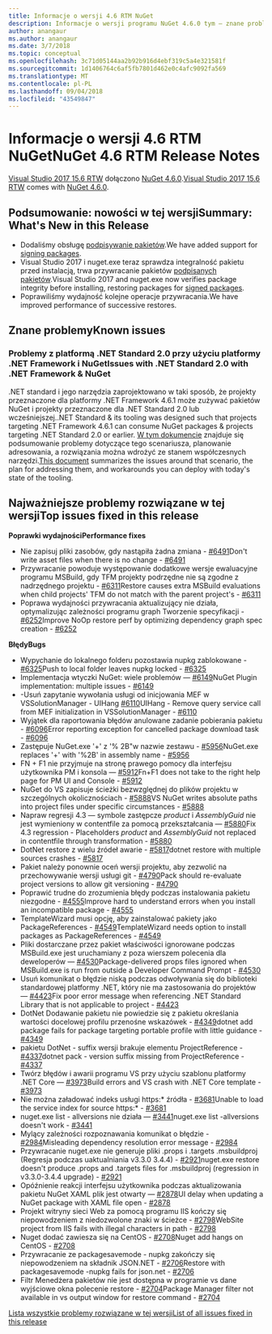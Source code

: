 ```yaml
---
title: Informacje o wersji 4.6 RTM NuGet
description: Informacje o wersji programu NuGet 4.6.0 tym — znane problemy, poprawki, funkcje dodane i DCRs.
author: anangaur
ms.author: anangaur
ms.date: 3/7/2018
ms.topic: conceptual
ms.openlocfilehash: 3c71d05144aa2b92b916d4ebf319c5a4e321581f
ms.sourcegitcommit: 1d1406764c6af5fb7801d462e0c4afc9092fa569
ms.translationtype: MT
ms.contentlocale: pl-PL
ms.lasthandoff: 09/04/2018
ms.locfileid: "43549847"
---
```

# <a name="nuget-46-rtm-release-notes"></a><span data-ttu-id="373be-103">Informacje o wersji 4.6 RTM NuGet</span><span class="sxs-lookup"><span data-stu-id="373be-103">NuGet 4.6 RTM Release Notes</span></span>

<span data-ttu-id="373be-104">[Visual Studio 2017 15.6 RTW](https://www.visualstudio.com/news/releasenotes/vs2017-relnotes) dołączono [NuGet 4.6.0](https://dist.nuget.org/win-x86-commandline/v4.6.0/nuget.exe).</span><span class="sxs-lookup"><span data-stu-id="373be-104">[Visual Studio 2017 15.6 RTW](https://www.visualstudio.com/news/releasenotes/vs2017-relnotes) comes with [NuGet 4.6.0](https://dist.nuget.org/win-x86-commandline/v4.6.0/nuget.exe).</span></span>

## <a name="summary-whats-new-in-this-release"></a><span data-ttu-id="373be-105">Podsumowanie: nowości w tej wersji</span><span class="sxs-lookup"><span data-stu-id="373be-105">Summary: What's New in this Release</span></span>

* <span data-ttu-id="373be-106">Dodaliśmy obsługę [podpisywanie pakietów](../create-packages/sign-a-package.md).</span><span class="sxs-lookup"><span data-stu-id="373be-106">We have added support for [signing packages](../create-packages/sign-a-package.md).</span></span>
* <span data-ttu-id="373be-107">Visual Studio 2017 i nuget.exe teraz sprawdza integralność pakietu przed instalacją, trwa przywracanie pakietów [podpisanych pakietów](../reference/signed-packages-reference.md).</span><span class="sxs-lookup"><span data-stu-id="373be-107">Visual Studio 2017 and nuget.exe now verifies package integrity before installing, restoring packages for [signed packages](../reference/signed-packages-reference.md).</span></span>
* <span data-ttu-id="373be-108">Poprawiliśmy wydajność kolejne operacje przywracania.</span><span class="sxs-lookup"><span data-stu-id="373be-108">We have improved performance of successive restores.</span></span>

## <a name="known-issues"></a><span data-ttu-id="373be-109">Znane problemy</span><span class="sxs-lookup"><span data-stu-id="373be-109">Known issues</span></span>

### <a name="issues-with-net-standard-20-with-net-framework--nuget"></a><span data-ttu-id="373be-110">Problemy z platformą .NET Standard 2.0 przy użyciu platformy .NET Framework i NuGet</span><span class="sxs-lookup"><span data-stu-id="373be-110">Issues with .NET Standard 2.0 with .NET Framework & NuGet</span></span> 

<span data-ttu-id="373be-111">.NET standard i jego narzędzia zaprojektowano w taki sposób, że projekty przeznaczone dla platformy .NET Framework 4.6.1 może zużywać pakietów NuGet i projekty przeznaczone dla .NET Standard 2.0 lub wcześniejszej.</span><span class="sxs-lookup"><span data-stu-id="373be-111">.NET Standard & its tooling was designed such that projects targeting .NET Framework 4.6.1 can consume NuGet packages & projects targeting .NET Standard 2.0 or earlier.</span></span> <span data-ttu-id="373be-112">[W tym dokumencie](https://github.com/dotnet/standard/issues/481) znajduje się podsumowanie problemy dotyczące tego scenariusza, planowanie adresowania, a rozwiązania można wdrożyć ze stanem współczesnych narzędzi.</span><span class="sxs-lookup"><span data-stu-id="373be-112">[This document](https://github.com/dotnet/standard/issues/481) summarizes the issues around that scenario, the plan for addressing them, and workarounds you can deploy with today's state of the tooling.</span></span>

## <a name="top-issues-fixed-in-this-release"></a><span data-ttu-id="373be-113">Najważniejsze problemy rozwiązane w tej wersji</span><span class="sxs-lookup"><span data-stu-id="373be-113">Top issues fixed in this release</span></span>

<span data-ttu-id="373be-114">**Poprawki wydajności**</span><span class="sxs-lookup"><span data-stu-id="373be-114">**Performance fixes**</span></span>

* <span data-ttu-id="373be-115">Nie zapisuj pliki zasobów, gdy nastąpiła żadna zmiana - [#6491](https://github.com/NuGet/Home/issues/6491)</span><span class="sxs-lookup"><span data-stu-id="373be-115">Don't write asset files when there is no change - [#6491](https://github.com/NuGet/Home/issues/6491)</span></span>
* <span data-ttu-id="373be-116">Przywracanie powoduje występowanie dodatkowe wersje ewaluacyjne programu MSBuild, gdy TFM projekty podrzędne nie są zgodne z nadrzędnego projektu - [#6311](https://github.com/NuGet/Home/issues/6311)</span><span class="sxs-lookup"><span data-stu-id="373be-116">Restore causes extra MSBuild evaluations when child projects' TFM do not match with the parent project's - [#6311](https://github.com/NuGet/Home/issues/6311)</span></span>
* <span data-ttu-id="373be-117">Poprawa wydajności przywracania aktualizujący nie działa, optymalizując zależności programu graph Tworzenie specyfikacji - [#6252](https://github.com/NuGet/Home/issues/6252)</span><span class="sxs-lookup"><span data-stu-id="373be-117">Improve NoOp restore perf by optimizing dependency graph spec creation - [#6252](https://github.com/NuGet/Home/issues/6252)</span></span>

<span data-ttu-id="373be-118">**Błędy**</span><span class="sxs-lookup"><span data-stu-id="373be-118">**Bugs**</span></span>

* <span data-ttu-id="373be-119">Wypychanie do lokalnego folderu pozostawia nupkg zablokowane - [#6325](https://github.com/NuGet/Home/issues/6325)</span><span class="sxs-lookup"><span data-stu-id="373be-119">Push to local folder leaves nupkg locked - [#6325](https://github.com/NuGet/Home/issues/6325)</span></span>
* <span data-ttu-id="373be-120">Implementacja wtyczki NuGet: wiele problemów — [#6149](https://github.com/NuGet/Home/issues/6149)</span><span class="sxs-lookup"><span data-stu-id="373be-120">NuGet Plugin implementation:  multiple issues - [#6149](https://github.com/NuGet/Home/issues/6149)</span></span>
* <span data-ttu-id="373be-121">-Usuń zapytanie wywołania usługi od inicjowania MEF w VSSolutionManager - UIHang [#6110](https://github.com/NuGet/Home/issues/6110)</span><span class="sxs-lookup"><span data-stu-id="373be-121">UIHang - Remove query service call from MEF initialization in VSSolutionManager - [#6110](https://github.com/NuGet/Home/issues/6110)</span></span>
* <span data-ttu-id="373be-122">Wyjątek dla raportowania błędów anulowane zadanie pobierania pakietu - [#6096](https://github.com/NuGet/Home/issues/6096)</span><span class="sxs-lookup"><span data-stu-id="373be-122">Error reporting exception for cancelled package download task - [#6096](https://github.com/NuGet/Home/issues/6096)</span></span>
* <span data-ttu-id="373be-123">Zastępuje NuGet.exe '+' z '% 2B"w nazwie zestawu - [#5956](https://github.com/NuGet/Home/issues/5956)</span><span class="sxs-lookup"><span data-stu-id="373be-123">NuGet.exe replaces '+' with '%2B' in assembly name - [#5956](https://github.com/NuGet/Home/issues/5956)</span></span>
* <span data-ttu-id="373be-124">FN + F1 nie przyjmuje na stronę prawego pomocy dla interfejsu użytkownika PM i konsola — [#5912](https://github.com/NuGet/Home/issues/5912)</span><span class="sxs-lookup"><span data-stu-id="373be-124">Fn+F1 does not take to the right help page for PM UI and Console - [#5912](https://github.com/NuGet/Home/issues/5912)</span></span>
* <span data-ttu-id="373be-125">NuGet do VS zapisuje ścieżki bezwzględnej do plików projektu w szczególnych okolicznościach - [#5888](https://github.com/NuGet/Home/issues/5888)</span><span class="sxs-lookup"><span data-stu-id="373be-125">VS NuGet writes absolute paths into project files under specific circumstances - [#5888](https://github.com/NuGet/Home/issues/5888)</span></span>
* <span data-ttu-id="373be-126">Napraw regresji 4.3 — symbole zastępcze $product$ i $AssemblyGuid$ nie jest wymieniony w contentfile za pomocą przekształcania — [#5880](https://github.com/NuGet/Home/issues/5880)</span><span class="sxs-lookup"><span data-stu-id="373be-126">Fix 4.3 regression - Placeholders $product$ and $AssemblyGuid$ not replaced in contentfile through transformation - [#5880](https://github.com/NuGet/Home/issues/5880)</span></span>
* <span data-ttu-id="373be-127">DotNet restore z wielu źródeł awarie - [#5817](https://github.com/NuGet/Home/issues/5817)</span><span class="sxs-lookup"><span data-stu-id="373be-127">dotnet restore with multiple sources crashes - [#5817](https://github.com/NuGet/Home/issues/5817)</span></span>
* <span data-ttu-id="373be-128">Pakiet należy ponownie oceń wersji projektu, aby zezwolić na przechowywanie wersji usługi git - [#4790](https://github.com/NuGet/Home/issues/4790)</span><span class="sxs-lookup"><span data-stu-id="373be-128">Pack should re-evaluate project versions to allow git versioning - [#4790](https://github.com/NuGet/Home/issues/4790)</span></span>
* <span data-ttu-id="373be-129">Poprawić trudne do zrozumienia błędy podczas instalowania pakietu niezgodne - [#4555](https://github.com/NuGet/Home/issues/4555)</span><span class="sxs-lookup"><span data-stu-id="373be-129">Improve hard to understand errors when you install an incompatible package - [#4555](https://github.com/NuGet/Home/issues/4555)</span></span>
* <span data-ttu-id="373be-130">TemplateWizard musi opcję, aby zainstalować pakiety jako PackageReferences - [#4549](https://github.com/NuGet/Home/issues/4549)</span><span class="sxs-lookup"><span data-stu-id="373be-130">TemplateWizard needs option to install packages as PackageReferences - [#4549](https://github.com/NuGet/Home/issues/4549)</span></span>
* <span data-ttu-id="373be-131">Pliki dostarczane przez pakiet właściwości ignorowane podczas MSBuild.exe jest uruchamiany z poza wierszem polecenia dla deweloperów — [#4530](https://github.com/NuGet/Home/issues/4530)</span><span class="sxs-lookup"><span data-stu-id="373be-131">Package-delivered props files ignored when MSBuild.exe is run from outside a Developer Command Prompt - [#4530](https://github.com/NuGet/Home/issues/4530)</span></span>
* <span data-ttu-id="373be-132">Usuń komunikat o błędzie niską podczas odwoływania się do biblioteki standardowej platformy .NET, który nie ma zastosowania do projektów — [#4423](https://github.com/NuGet/Home/issues/4423)</span><span class="sxs-lookup"><span data-stu-id="373be-132">Fix poor error message when referencing .NET Standard Library that is not applicable to project - [#4423](https://github.com/NuGet/Home/issues/4423)</span></span>
* <span data-ttu-id="373be-133">DotNet Dodawanie pakietu nie powiedzie się z pakietu określania wartości docelowej profilu przenośne wskazówek - [#4349](https://github.com/NuGet/Home/issues/4349)</span><span class="sxs-lookup"><span data-stu-id="373be-133">dotnet add package fails for package targeting portable profile with little guidance - [#4349](https://github.com/NuGet/Home/issues/4349)</span></span>
* <span data-ttu-id="373be-134">pakietu DotNet - suffix wersji brakuje elementu ProjectReference - [#4337](https://github.com/NuGet/Home/issues/4337)</span><span class="sxs-lookup"><span data-stu-id="373be-134">dotnet pack - version suffix missing from ProjectReference - [#4337](https://github.com/NuGet/Home/issues/4337)</span></span>
* <span data-ttu-id="373be-135">Twórz błędów i awarii programu VS przy użyciu szablonu platformy .NET Core — [#3973](https://github.com/NuGet/Home/issues/3973)</span><span class="sxs-lookup"><span data-stu-id="373be-135">Build errors and VS crash with .NET Core template - [#3973](https://github.com/NuGet/Home/issues/3973)</span></span>
* <span data-ttu-id="373be-136">Nie można załadować indeks usługi https:\* źródła - [#3681](https://github.com/NuGet/Home/issues/3681)</span><span class="sxs-lookup"><span data-stu-id="373be-136">Unable to load the service index for source https:\* - [#3681](https://github.com/NuGet/Home/issues/3681)</span></span>
* <span data-ttu-id="373be-137">nuget.exe list - allversions nie działa — [#3441](https://github.com/NuGet/Home/issues/3441)</span><span class="sxs-lookup"><span data-stu-id="373be-137">nuget.exe list -allversions doesn't work - [#3441](https://github.com/NuGet/Home/issues/3441)</span></span>
* <span data-ttu-id="373be-138">Mylący zależności rozpoznawania komunikat o błędzie - [#2984](https://github.com/NuGet/Home/issues/2984)</span><span class="sxs-lookup"><span data-stu-id="373be-138">Misleading dependency resolution error message - [#2984](https://github.com/NuGet/Home/issues/2984)</span></span>
* <span data-ttu-id="373be-139">Przywracanie nuget.exe nie generuje pliki .props i .targets .msbuildproj (Regresja podczas uaktualniania v3.3.0 3.4.4) - [#2921](https://github.com/NuGet/Home/issues/2921)</span><span class="sxs-lookup"><span data-stu-id="373be-139">nuget.exe restore doesn't produce .props and .targets files for .msbuildproj (regression in v3.3.0-3.4.4 upgrade) - [#2921](https://github.com/NuGet/Home/issues/2921)</span></span>
* <span data-ttu-id="373be-140">Opóźnienie reakcji interfejsu użytkownika podczas aktualizowania pakietu NuGet XAML plik jest otwarty — [#2878](https://github.com/NuGet/Home/issues/2878)</span><span class="sxs-lookup"><span data-stu-id="373be-140">UI delay when updating a NuGet package with XAML file open - [#2878](https://github.com/NuGet/Home/issues/2878)</span></span>
* <span data-ttu-id="373be-141">Projekt witryny sieci Web za pomocą programu IIS kończy się niepowodzeniem z niedozwolone znaki w ścieżce - [#2798](https://github.com/NuGet/Home/issues/2798)</span><span class="sxs-lookup"><span data-stu-id="373be-141">WebSite project from IIS fails with illegal characters in path - [#2798](https://github.com/NuGet/Home/issues/2798)</span></span>
* <span data-ttu-id="373be-142">Nuget dodać zawiesza się na CentOS - [#2708](https://github.com/NuGet/Home/issues/2708)</span><span class="sxs-lookup"><span data-stu-id="373be-142">Nuget add hangs on CentOS - [#2708](https://github.com/NuGet/Home/issues/2708)</span></span>
* <span data-ttu-id="373be-143">Przywracanie ze packagesavemode - nupkg zakończy się niepowodzeniem na składnik JSON.NET - [#2706](https://github.com/NuGet/Home/issues/2706)</span><span class="sxs-lookup"><span data-stu-id="373be-143">Restore with packagesavemode -nupkg fails for json.net - [#2706](https://github.com/NuGet/Home/issues/2706)</span></span>
* <span data-ttu-id="373be-144">Filtr Menedżera pakietów nie jest dostępna w programie vs dane wyjściowe okna polecenie restore - [#2704](https://github.com/NuGet/Home/issues/2704)</span><span class="sxs-lookup"><span data-stu-id="373be-144">Package Manager filter not available in vs output window for restore command - [#2704](https://github.com/NuGet/Home/issues/2704)</span></span>

[<span data-ttu-id="373be-145">Lista wszystkie problemy rozwiązane w tej wersji</span><span class="sxs-lookup"><span data-stu-id="373be-145">List of all issues fixed in this release</span></span>](https://github.com/NuGet/Home/issues?q=is%3Aissue+is%3Aclosed+milestone%3A%224.6")
